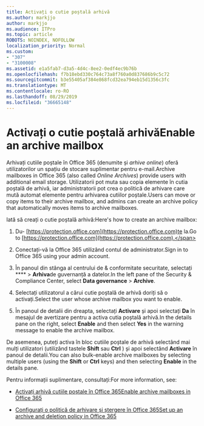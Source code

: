 ```yaml
---
title: Activați o cutie poștală arhivă
ms.author: markjjo
author: markjjo
ms.audience: ITPro
ms.topic: article
ROBOTS: NOINDEX, NOFOLLOW
localization_priority: Normal
ms.custom:
- "307"
- "3100008"
ms.assetid: e1a5fab7-d3a5-4d4c-8ee2-0edf4ec9b76b
ms.openlocfilehash: f7b18ebd330c764c73a8f760a0d837686b9c5c72
ms.sourcegitcommit: b3e55405af384e868fcd32ea794eb15d1356c3fc
ms.translationtype: MT
ms.contentlocale: ro-RO
ms.lasthandoff: 08/29/2019
ms.locfileid: "36665148"
---
```

# <a name="enable-an-archive-mailbox"></a><span data-ttu-id="8db7a-102">Activați o cutie poștală arhivă</span><span class="sxs-lookup"><span data-stu-id="8db7a-102">Enable an archive mailbox</span></span>

<span data-ttu-id="8db7a-103">Arhivați cutiile poștale în Office 365 (denumite și *arhive online*) oferă utilizatorilor un spațiu de stocare suplimentar pentru e-mail.</span><span class="sxs-lookup"><span data-stu-id="8db7a-103">Archive mailboxes in Office 365 (also called  *Online Archives*) provide users with additional email storage.</span></span> <span data-ttu-id="8db7a-104">Utilizatorii pot muta sau copia elemente în cutia poștală de arhivă, iar administratorii pot crea o politică de arhivare care mută automat elemente pentru arhivarea cutiilor poștale.</span><span class="sxs-lookup"><span data-stu-id="8db7a-104">Users can move or copy items to their archive mailbox, and admins can create an archive policy that automatically moves items to archive mailboxes.</span></span>
  
<span data-ttu-id="8db7a-105">Iată să creați o cutie poștală arhivă:</span><span class="sxs-lookup"><span data-stu-id="8db7a-105">Here's how to create an archive mailbox:</span></span>
  
1. <span data-ttu-id="8db7a-106">Du- [https://protection.office.com](https://protection.office.com)te la.</span><span class="sxs-lookup"><span data-stu-id="8db7a-106">Go to [https://protection.office.com](https://protection.office.com).</span></span>

2. <span data-ttu-id="8db7a-107">Conectați-vă la Office 365 utilizând contul de administrator.</span><span class="sxs-lookup"><span data-stu-id="8db7a-107">Sign in to Office 365 using your admin account.</span></span>

3. <span data-ttu-id="8db7a-108">În panoul din stânga al centrului de &amp; conformitate securitate, selectați \*\*\*\* \> **Arhiva**de guvernanță a datelor.</span><span class="sxs-lookup"><span data-stu-id="8db7a-108">In the left pane of the Security &amp; Compliance Center, select **Data governance** \> **Archive**.</span></span>

4. <span data-ttu-id="8db7a-109">Selectați utilizatorul a cărui cutie poștală de arhivă doriți să o activați.</span><span class="sxs-lookup"><span data-stu-id="8db7a-109">Select the user whose archive mailbox you want to enable.</span></span>

5. <span data-ttu-id="8db7a-110">În panoul de detalii din dreapta, selectați **Activare** și apoi selectați **Da** în mesajul de avertizare pentru a activa cutia poștală arhivă.</span><span class="sxs-lookup"><span data-stu-id="8db7a-110">In the details pane on the right, select **Enable** and then select **Yes** in the warning message to enable the archive mailbox.</span></span>

<span data-ttu-id="8db7a-111">De asemenea, puteți activa în bloc cutiile poștale de arhivă selectând mai mulți utilizatori (utilizând tastele **Shift** sau **Ctrl** ) și apoi selectând **Activare** în panoul de detalii.</span><span class="sxs-lookup"><span data-stu-id="8db7a-111">You can also bulk-enable archive mailboxes by selecting multiple users (using the **Shift** or **Ctrl** keys) and then selecting **Enable** in the details pane.</span></span>
  
<span data-ttu-id="8db7a-112">Pentru informații suplimentare, consultați:</span><span class="sxs-lookup"><span data-stu-id="8db7a-112">For more information, see:</span></span>
  
- [<span data-ttu-id="8db7a-113">Activați arhivă cutiile poștale în Office 365</span><span class="sxs-lookup"><span data-stu-id="8db7a-113">Enable archive mailboxes in Office 365</span></span>](https://support.office.com/article/enable-archive-mailboxes-in-the-office-365-security-compliance-center-268a109e-7843-405b-bb3d-b9393b2342ce)

- [<span data-ttu-id="8db7a-114">Configurați o politică de arhivare și ștergere în Office 365</span><span class="sxs-lookup"><span data-stu-id="8db7a-114">Set up an archive and deletion policy in Office 365</span></span>](https://support.office.com/article/Set-up-an-archive-and-deletion-policy-for-mailboxes-in-your-Office-365-organization-ec3587e4-7b4a-40fb-8fb8-8aa05aeae2ce)
